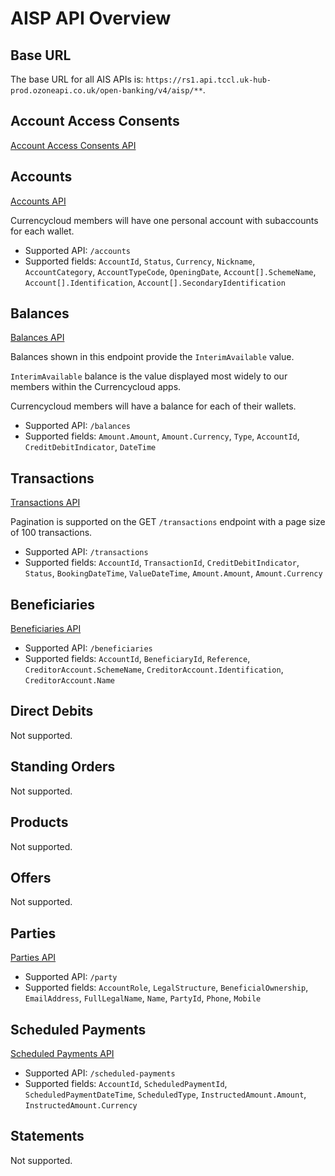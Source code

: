 # AISP API Overview

## Base URL
The base URL for all AIS APIs is: `https://rs1.api.tccl.uk-hub-prod.ozoneapi.co.uk/open-banking/v4/aisp/**`.

## Account Access Consents
[Account Access Consents API](/perry/developer/documentation?resource=euhub-tccl-portal&document=swagger/account-info-openapi.yaml#operations-tag-Account_Access)

## Accounts
[Accounts API](/perry/developer/documentation?resource=euhub-tccl-portal&document=swagger/account-info-openapi.yaml#operations-tag-Accounts)

Currencycloud members will have one personal account with subaccounts for each wallet.

- Supported API: `/accounts`
- Supported fields: `AccountId`, `Status`, `Currency`, `Nickname`, `AccountCategory`, `AccountTypeCode`, `OpeningDate`, `Account[].SchemeName`, `Account[].Identification`,  `Account[].SecondaryIdentification`

## Balances
[Balances API](/perry/developer/documentation?resource=euhub-tccl-portal&document=swagger/account-info-openapi.yaml#operations-tag-Balances)

Balances shown in this endpoint provide the `InterimAvailable` value.

`InterimAvailable` balance is the value displayed most widely to our members within the Currencycloud apps.

Currencycloud members will have a balance for each of their wallets.

- Supported API: `/balances`
- Supported fields: `Amount.Amount`, `Amount.Currency`, `Type`, `AccountId`, `CreditDebitIndicator`, `DateTime`

## Transactions
[Transactions API](/perry/developer/documentation?resource=euhub-tccl-portal&document=swagger/account-info-openapi.yaml#operations-tag-Transactions)

Pagination is supported on the GET `/transactions` endpoint with a page size of 100 transactions.

- Supported API: `/transactions`
- Supported fields: `AccountId`, `TransactionId`, `CreditDebitIndicator`, `Status`, `BookingDateTime`, `ValueDateTime`, `Amount.Amount`, `Amount.Currency`

## Beneficiaries
[Beneficiaries API](/perry/developer/documentation?resource=euhub-tccl-portal&document=swagger/account-info-openapi.yaml#operations-tag-Beneficiaries)

- Supported API: `/beneficiaries`
- Supported fields: `AccountId`, `BeneficiaryId`, `Reference`, `CreditorAccount.SchemeName`, `CreditorAccount.Identification`, `CreditorAccount.Name`

## Direct Debits
Not supported.

## Standing Orders
Not supported.

## Products
Not supported.

## Offers
Not supported.

## Parties
[Parties API](/perry/developer/documentation?resource=euhub-tccl-portal&document=swagger/account-info-openapi.yaml#operations-tag-Parties)

- Supported API: `/party`
- Supported fields: `AccountRole`, `LegalStructure`, `BeneficialOwnership`, `EmailAddress`, `FullLegalName`, `Name`, `PartyId`, `Phone`, `Mobile`

## Scheduled Payments
[Scheduled Payments API](/perry/developer/documentation?resource=euhub-tccl-portal&document=swagger/account-info-openapi.yaml#operations-tag-Scheduled_Payments)

- Supported API: `/scheduled-payments`
- Supported fields: `AccountId`, `ScheduledPaymentId`, `ScheduledPaymentDateTime`, `ScheduledType`, `InstructedAmount.Amount`, `InstructedAmount.Currency` 

## Statements
Not supported.
